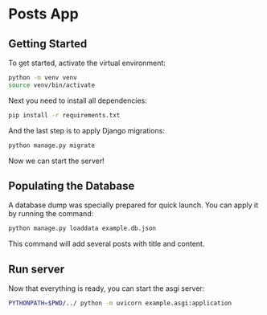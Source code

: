 # Posts App

## Getting Started
To get started, activate the virtual environment:
```bash
python -m venv venv
source venv/bin/activate
```

Next you need to install all dependencies:
```bash
pip install -r requirements.txt
```

And the last step is to apply Django migrations:
```bash
python manage.py migrate
```

Now we can start the server!

## Populating the Database
A database dump was specially prepared for quick launch. You can apply it by running the command:
```bash
python manage.py loaddata example.db.json
```

This command will add several posts with title and content.

## Run server
Now that everything is ready, you can start the asgi server:
```bash
PYTHONPATH=$PWD/../ python -m uvicorn example.asgi:application
```
